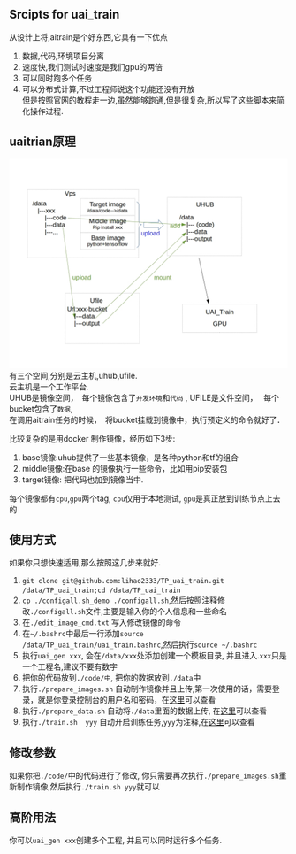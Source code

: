 ## Srcipts for uai_train
从设计上将,aitrain是个好东西,它具有一下优点  
1. 数据,代码,环境项目分离
2. 速度快,我们测试时速度是我们gpu的两倍
3. 可以同时跑多个任务 
4. 可以分布式计算,不过工程师说这个功能还没有开放  
但是按照官网的教程走一边,虽然能够跑通,但是很复杂,所以写了这些脚本来简化操作过程.

## uaitrian原理
![uaitrain](readme/uai_train.jpg)
有三个空间,分别是云主机,uhub,ufile.  
云主机是一个工作平台.  
UHUB是镜像空间，　每个镜像包含了`开发环境`和`代码`  , 
UFILE是文件空间，　 每个bucket包含了`数据`,   
在调用aitrain任务的时候，　将bucket挂载到镜像中，执行预定义的命令就好了．

比较复杂的是用docker 制作镜像，经历如下3步:
1. base镜像:uhub提供了一些基本镜像，是各种python和tf的组合
2. middle镜像:在base 的镜像执行一些命令，比如用pip安装包
3. target镜像: 把代码也加到镜像当中.

每个镜像都有`cpu`,`gpu`两个tag, `cpu`仅用于本地测试, `gpu`是真正放到训练节点上去的

## 使用方式
如果你只想快速适用,那么按照这几步来就好.
1. `git clone git@github.com:lihao2333/TP_uai_train.git /data/TP_uai_train;cd /data/TP_uai_train` 
2. `cp ./configall.sh_demo ./configall.sh`,然后按照注释修改`./configall.sh`文件,主要是输入你的个人信息和一些命名
3. 在`./edit_image_cmd.txt` 写入修改镜像的命令
4. 在`~/.bashrc`中最后一行添加`source /data/TP_uai_train/uai_train.bashrc`,然后执行`source ~/.bashrc`
5. 执行`uai_gen xxx`, 会在`/data/xxx`处添加创建一个模板目录, 并且进入.`xxx`只是一个工程名,建议不要有数字
6. 把你的代码放到`./code/中`, 把你的数据放到`./data`中
7. 执行`./prepare_images.sh` 自动制作镜像并且上传,第一次使用的话，需要登录，就是你登录控制台的用户名和密码，在[这里](https://console.ucloud.cn/uhub/uhub/user_image)可以查看
8. 执行`./prepare_data.sh` 自动将`./data`里面的数据上传, 在[这里](https://console.ucloud.cn/ufile/ufile/manage/normal)可以查看
9. 执行`./train.sh  yyy`  自动开启训练任务,`yyy`为注释,在[这里](https://console.ucloud.cn/uaitrain/manage)可以查看

## 修改参数
如果你把`./code/`中的代码进行了修改, 你只需要再次执行`./prepare_images.sh`重新制作镜像,然后执行`./train.sh yyy`就可以

## 高阶用法
你可以`uai_gen xxx`创建多个工程, 并且可以同时运行多个任务.
